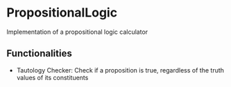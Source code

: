 # PropositionalLogic
Implementation of a propositional logic calculator

## Functionalities
* Tautology Checker: Check if a proposition is true, regardless of the truth values of its constituents 
